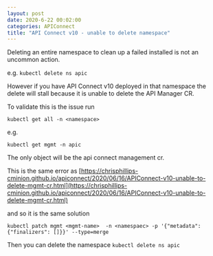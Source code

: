 ```yaml
---
layout: post
date: 2020-6-22 00:02:00
categories: APIConnect
title: "API Connect v10 - unable to delete namespace"
---
```


Deleting an entire namespace to clean up a failed installed is not an uncommon action.

<!--more-->

e.g.
`kubectl delete ns apic`


However if you have API Connect v10 deployed in that namespace the delete will stall because it is unable to delete the API Manager CR.

To validate this is the issue run

`kubectl get all -n <namespace>`

e.g.

`kubectl get mgmt -n apic`


The only object will be the api connect management cr.

This is the same error as [https://chrisphillips-cminion.github.io/apiconnect/2020/06/16/APIConnect-v10-unable-to-delete-mgmt-cr.html](https://chrisphillips-cminion.github.io/apiconnect/2020/06/16/APIConnect-v10-unable-to-delete-mgmt-cr.html)

and so it is the same solution


```
kubectl patch mgmt <mgmt-name>  -n <namespaec> -p '{"metadata":{"finalizers": []}}' --type=merge
```

Then you can delete the namespace  `kubectl delete ns apic`
